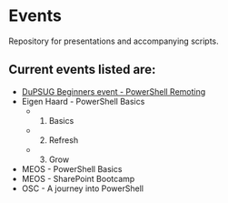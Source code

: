 # Events
Repository for presentations and accompanying scripts.

## Current events listed are:

* [DuPSUG Beginners event - PowerShell Remoting](http://dupsug.com/2016/02/29/dupsug-event-powershell-for-beginners/)
* Eigen Haard - PowerShell Basics
  * 1. Basics
  * 2. Refresh
  * 3. Grow
* MEOS - PowerShell Basics 
* MEOS - SharePoint Bootcamp
* OSC - A journey into PowerShell
